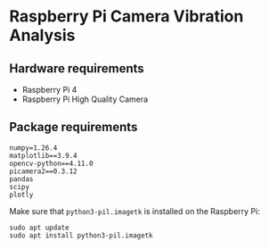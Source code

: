 # Raspberry Pi Camera Vibration Analysis

## Hardware requirements
- Raspberry Pi 4
- Raspberry Pi High Quality Camera

## Package requirements
```
numpy=1.26.4
matplotlib==3.9.4
opencv-python==4.11.0
picamera2==0.3.12
pandas
scipy
plotly
```
Make sure that `python3-pil.imagetk` is installed on the Raspberry Pi:
```
sudo apt update
sudo apt install python3-pil.imagetk
```
